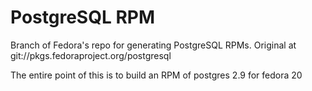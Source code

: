 PostgreSQL RPM
==============

Branch of Fedora's repo for generating PostgreSQL RPMs. Original at git://pkgs.fedoraproject.org/postgresql

The entire point of this is to build an RPM of postgres 2.9 for fedora 20
